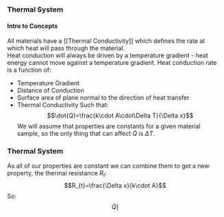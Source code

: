 ### Thermal System
#### Intro to Concepts
All materials have a [[Thermal Conductivity]] which defines the rate at which heat will pass through the material.
\
Heat conduction will always be driven by a temperature gradient - heat energy cannot move against a temperature gradient. Heat conduction rate is a function of:
- Temperature Gradient
- Distance of Conduction
- Surface area of plane normal to the direction of heat transfer
- Thermal Conductivity
Such that:
$$\dot{Q}=\frac{k\cdot A\cdot\Delta T}{\Delta x}$$
We will assume that properties are constants for a given material sample, so the only thing that can affect $\dot{Q}$ is $\Delta T$.
### Thermal System
As all of our properties are constant we can combine them to get a new property, the thermal resistance $R_{t}$:
$$R_{t}=\frac{\Delta x}{k\cdot A}$$
So:
$$\dot{Q}]$$